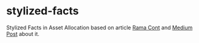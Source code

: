 # stylized-facts
Stylized Facts in Asset Allocation based on article [Rama Cont](http://rama.cont.perso.math.cnrs.fr/pdf/empirical.pdf) and [Medium Post](https://medium.com/@renanikeda/fatos-estilizados-sobre-renda-vari%C3%A1vel-499fba3cab75) about it.
